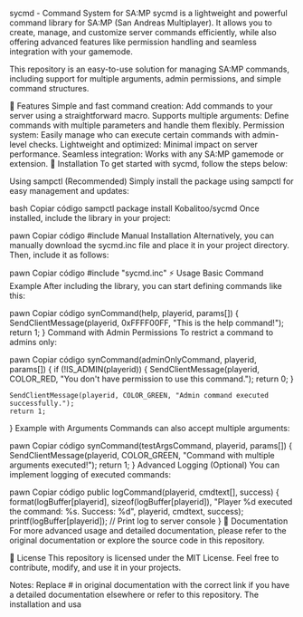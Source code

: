 sycmd - Command System for SA:MP
sycmd is a lightweight and powerful command library for SA:MP (San Andreas Multiplayer). It allows you to create, manage, and customize server commands efficiently, while also offering advanced features like permission handling and seamless integration with your gamemode.

This repository is an easy-to-use solution for managing SA:MP commands, including support for multiple arguments, admin permissions, and simple command structures.

🚀 Features
Simple and fast command creation: Add commands to your server using a straightforward macro.
Supports multiple arguments: Define commands with multiple parameters and handle them flexibly.
Permission system: Easily manage who can execute certain commands with admin-level checks.
Lightweight and optimized: Minimal impact on server performance.
Seamless integration: Works with any SA:MP gamemode or extension.
🔧 Installation
To get started with sycmd, follow the steps below:

Using sampctl (Recommended)
Simply install the package using sampctl for easy management and updates:

bash
Copiar código
sampctl package install Kobalitoo/sycmd
Once installed, include the library in your project:

pawn
Copiar código
#include <sycmd>
Manual Installation
Alternatively, you can manually download the sycmd.inc file and place it in your project directory. Then, include it as follows:

pawn
Copiar código
#include "sycmd.inc"
⚡ Usage
Basic Command Example
After including the library, you can start defining commands like this:

pawn
Copiar código
synCommand(help, playerid, params[]) {
    SendClientMessage(playerid, 0xFFFF00FF, "This is the help command!");
    return 1;
}
Command with Admin Permissions
To restrict a command to admins only:

pawn
Copiar código
synCommand(adminOnlyCommand, playerid, params[]) {
    if (!IS_ADMIN(playerid)) {
        SendClientMessage(playerid, COLOR_RED, "You don't have permission to use this command.");
        return 0;
    }
    
    SendClientMessage(playerid, COLOR_GREEN, "Admin command executed successfully.");
    return 1;
}
Example with Arguments
Commands can also accept multiple arguments:

pawn
Copiar código
synCommand(testArgsCommand, playerid, params[]) {
    SendClientMessage(playerid, COLOR_GREEN, "Command with multiple arguments executed!");
    return 1;
}
Advanced Logging (Optional)
You can implement logging of executed commands:

pawn
Copiar código
public logCommand(playerid, cmdtext[], success)
{
    format(logBuffer[playerid], sizeof(logBuffer[playerid]), "Player %d executed the command: %s. Success: %d", playerid, cmdtext, success);
    printf(logBuffer[playerid]); // Print log to server console
}
📝 Documentation
For more advanced usage and detailed documentation, please refer to the original documentation or explore the source code in this repository.

📜 License
This repository is licensed under the MIT License. Feel free to contribute, modify, and use it in your projects.

Notes:
Replace # in original documentation with the correct link if you have a detailed documentation elsewhere or refer to this repository.
The installation and usa
